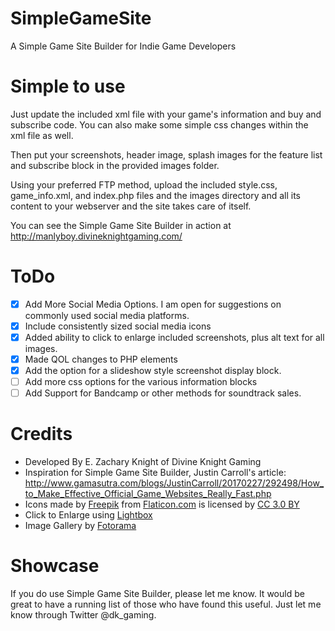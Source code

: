 # SimpleGameSite
A Simple Game Site Builder for Indie Game Developers

# Simple to use
Just update the included xml file with your game's information and buy and subscribe code. You can also make some simple css changes within the xml file as well.

Then put your screenshots, header image, splash images for the feature list and subscribe block in the provided images folder. 

Using your preferred FTP method, upload the included style.css, game_info.xml, and index.php files and the images directory and all its content to your webserver and the site takes care of itself. 

You can see the Simple Game Site Builder in action at http://manlyboy.divineknightgaming.com/

# ToDo

- [X] Add More Social Media Options. I am open for suggestions on commonly used social media platforms.
- [X] Include consistently sized social media icons
- [X] Added ability to click to enlarge included screenshots, plus alt text for all images.
- [X] Made QOL changes to PHP elements
- [X] Add the option for a slideshow style screenshot display block.
- [ ] Add more css options for the various information blocks
- [ ] Add Support for Bandcamp or other methods for soundtrack sales.

# Credits

- Developed By E. Zachary Knight of Divine Knight Gaming
- Inspiration for Simple Game Site Builder, Justin Carroll's article: http://www.gamasutra.com/blogs/JustinCarroll/20170227/292498/How_to_Make_Effective_Official_Game_Websites_Really_Fast.php
- Icons made by [Freepik](http://www.freepik.com) from [Flaticon.com](http://www.flaticon.com) is licensed by [CC 3.0 BY](http://creativecommons.org/licenses/by/3.0/)
- Click to Enlarge using [Lightbox](http://www.lokeshdhakar.com/projects/lightbox2/)
- Image Gallery by [Fotorama](http://fotorama.io/)

# Showcase

If you do use Simple Game Site Builder, please let me know. It would be great to have a running list of those who have found this useful. Just let me know through Twitter @dk_gaming.

